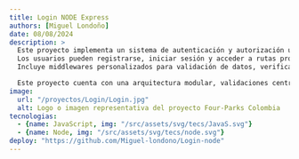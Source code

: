 ```yaml
---
title: Login NODE Express
authors: [Miguel Londoño]
date: 08/08/2024
description: >
  Este proyecto implementa un sistema de autenticación y autorización utilizando Node.js y Express. 
  Los usuarios pueden registrarse, iniciar sesión y acceder a rutas protegidas mediante JSON Web Tokens (JWT). 
  Incluye middlewares personalizados para validación de datos, verificación de tokens, control de roles y manejo de errores.

  Este proyecto cuenta con una arquitectura modular, validaciones centralizadas y está preparado para escalar integrando bases de datos como MongoDB o PostgreSQL.
image:
  url: "/proyectos/Login/Login.jpg"
  alt: Logo o imagen representativa del proyecto Four-Parks Colombia
tecnologias: 
  - {name: JavaScript, img: "/src/assets/svg/tecs/JavaS.svg"}
  - {name: Node, img: "/src/assets/svg/tecs/node.svg"}
deploy: "https://github.com/Miguel-londono/Login-node"
---
```

